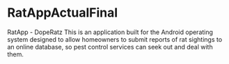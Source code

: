 # RatAppActualFinal

RatApp - DopeRatz
This is an application built for the Android operating system designed to allow homeowners to submit reports of rat sightings
to an online database, so pest control services can seek out and deal with them.
